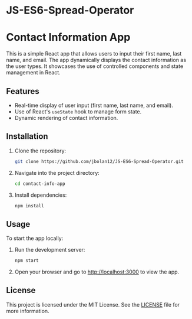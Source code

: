 # JS-ES6-Spread-Operator

# Contact Information App

This is a simple React app that allows users to input their first name, last name, and email. The app dynamically displays the contact information as the user types. It showcases the use of controlled components and state management in React.

## Features

- Real-time display of user input (first name, last name, and email).
- Use of React's `useState` hook to manage form state.
- Dynamic rendering of contact information.

## Installation

1. Clone the repository:
    ```bash
    git clone https://github.com/jbolan12/JS-ES6-Spread-Operator.git
    ```

2. Navigate into the project directory:
    ```bash
    cd contact-info-app
    ```

3. Install dependencies:
    ```bash
    npm install
    ```

## Usage

To start the app locally:

1. Run the development server:
    ```bash
    npm start
    ```

2. Open your browser and go to [http://localhost:3000](http://localhost:3000) to view the app.

## License

This project is licensed under the MIT License. See the [LICENSE](LICENSE) file for more information.
